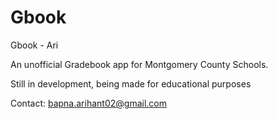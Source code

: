 # Gbook
Gbook - Ari

An unofficial Gradebook app for Montgomery County Schools.

Still in development, being made for educational purposes

Contact: bapna.arihant02@gmail.com
